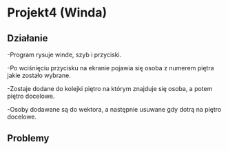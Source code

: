 # Projekt4 (Winda)
## Działanie
-Program rysuje winde, szyb i przyciski.

-Po wciśnięciu przycisku na ekranie pojawia się osoba z numerem piętra jakie zostało wybrane.

-Zostaje dodane do kolejki piętro na którym znajduje się osoba, a potem piętro docelowe.

-Osoby dodawane są do wektora, a następnie usuwane gdy dotrą na piętro docelowe.

## Problemy
